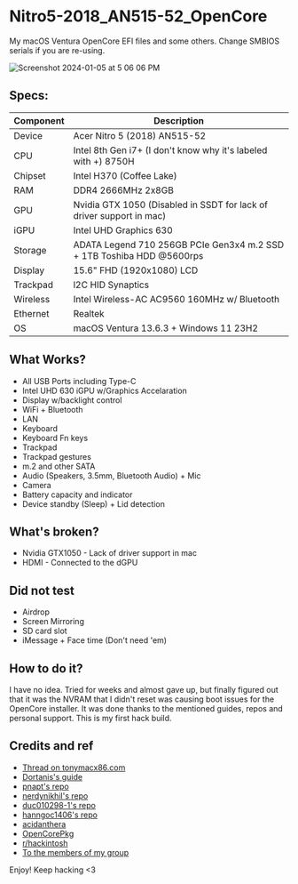 # Nitro5-2018_AN515-52_OpenCore
My macOS Ventura OpenCore EFI files and some others. Change SMBIOS serials if you are re-using.

![Screenshot 2024-01-05 at 5 06 06 PM](https://github.com/sameerasw/Nitro5-2018_AN515-52_OpenCore/assets/68902530/362817b9-5f3a-4823-b512-f5b1036600a4)

## Specs:
| Component      | Description |
| ----------- | ----------- |
| Device      | Acer Nitro 5 (2018) AN515-52       |
| CPU   | Intel 8th Gen i7+ (I don't know why it's labeled with +) 8750H        |
| Chipset | Intel H370 (Coffee Lake) |
| RAM | DDR4 2666MHz 2x8GB |
| GPU | Nvidia GTX 1050 (Disabled in SSDT for lack of driver support in mac) |
| iGPU | Intel UHD Graphics 630 |
| Storage | ADATA Legend 710 256GB PCIe Gen3x4 m.2 SSD + 1TB Toshiba HDD @5600rps |
| Display | 15.6" FHD (1920x1080) LCD |
| Trackpad | l2C HID Synaptics |
| Wireless | Intel Wireless-AC AC9560 160MHz w/ Bluetooth |
| Ethernet | Realtek |
| OS | macOS Ventura 13.6.3 + Windows 11 23H2 |

## What Works?
- All USB Ports including Type-C
- Intel UHD 630 iGPU w/Graphics Accelaration
- Display w/backlight control
- WiFi + Bluetooth
- LAN
- Keyboard
- Keyboard Fn keys
- Trackpad
- Trackpad gestures
- m.2 and other SATA
- Audio (Speakers, 3.5mm, Bluetooth Audio) + Mic
- Camera
- Battery capacity and indicator
- Device standby (Sleep) + Lid detection

## What's broken?
- Nvidia GTX1050 - Lack of driver support in mac
- HDMI - Connected to the dGPU

## Did not test
- Airdrop
- Screen Mirroring
- SD card slot
- iMessage + Face time (Don't need 'em)

## How to do it?
I have no idea. Tried for weeks and almost gave up, but finally figured out that it was the NVRAM that I didn't reset was causing boot issues for the OpenCore installer. It was done thanks to the mentioned guides, repos and personal support. This is my first hack build.

## Credits and ref
- [Thread on tonymacx86.com](https://www.tonymacx86.com/threads/guide-oc-monterey-acer-nitro-5-an515-52-core-i7-8750h-samsung-1tb-960-evo-pcie-nvme.319629/)
- [Dortanis's guide](https://dortania.github.io/OpenCore-Install-Guide/)
- [pnapt's repo](https://github.com/pnapt/ACER-Nitro5-AN515-52-Opencore)
- [nerdynikhil's repo](https://github.com/nerdynikhil/Acer-Nitro-5-AN515-52-593F-OpenCore-Hackintosh)
- [duc010298-1's repo](https://github.com/duc010298-1/Acer-Nitro-5-AN515-52-Hackintosh-OC)
- [hanngoc1406's repo](https://github.com/hanngoc1406/Acer-Nitro-AN515-52-Hackintosh-OC-EFI)
- [acidanthera](https://github.com/acidanthera)
- [OpenCorePkg](https://github.com/acidanthera/OpenCorePkg)
- [r/hackintosh](https://www.reddit.com/r/hackintosh/)
- [To the members of my group](https://t.me/tidwib)

Enjoy! 
Keep hacking <3
